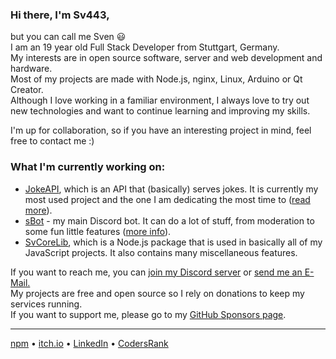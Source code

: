 <!-- Pro Tip: to create a page like this just create a public repo with your username as its name :) -->

### Hi there, I'm Sv443,
but you can call me Sven 😃  
I am an 19 year old Full Stack Developer from Stuttgart, Germany.  
My interests are in open source software, server and web development and hardware.  
Most of my projects are made with Node.js, nginx, Linux, Arduino or Qt Creator.  
Although I love working in a familiar environment, I always love to try out new technologies and want to continue learning and improving my skills.  
  
I'm up for collaboration, so if you have an interesting project in mind, feel free to contact me :)  


### What I'm currently working on:
- [JokeAPI](https://github.com/Sv443/JokeAPI), which is an API that (basically) serves jokes. It is currently my most used project and the one I am dedicating the most time to ([read more](https://jokeapi.dev)).
- [sBot](https://github.com/Sv443/sBot) - my main Discord bot. It can do a lot of stuff, from moderation to some fun little features ([more info](https://sv443.net/r/sBot)).
- [SvCoreLib](https://github.com/Sv443/SvCoreLib), which is a Node.js package that is used in basically all of my JavaScript projects. It also contains many miscellaneous features.  
  
If you want to reach me, you can [join my Discord server](https://sv443.net/discord) or [send me an E-Mail.](mailto:contact@sv443.net)  
My projects are free and open source so I rely on donations to keep my services running.  
If you want to support me, please go to my [GitHub Sponsors page](https://github.com/sponsors/Sv443).  
  
---
  
[npm](https://www.npmjs.com/~sv443) • [itch.io](https://sv443.itch.io/) • [LinkedIn](https://www.linkedin.com/in/sven-fehler/) • [CodersRank](https://profile.codersrank.io/user/sv443)  
